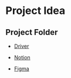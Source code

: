 # Project Idea

## Project Folder

- [Driver](https://drive.google.com/drive/folders/1sPuA-3XeFar8mSl1R_PaUS0qr0xQrSfe?usp=sharing)

- [Notion](https://www.notion.so/UmaKase-bfe7123bf08140df81e32e56253e4be8)

- [Figma](https://www.figma.com/file/HubWKuhVpQOCPyALQ1u2eU/Meal-Application?node-id=0%3A1)
